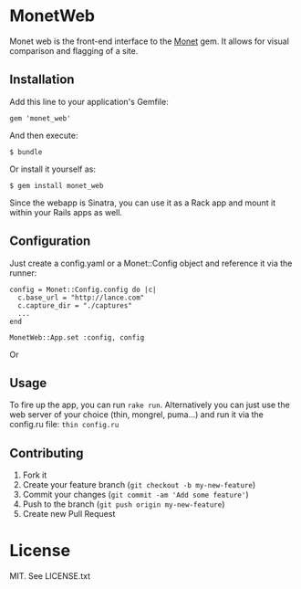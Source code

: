 # MonetWeb

Monet web is the front-end interface to the [Monet](plukevdh/monet) gem. It allows for visual comparison and flagging of a site.

## Installation

Add this line to your application's Gemfile:

    gem 'monet_web'

And then execute:

    $ bundle

Or install it yourself as:

    $ gem install monet_web

Since the webapp is Sinatra, you can use it as a Rack app and mount it within your Rails apps as well.

## Configuration

Just create a config.yaml or a Monet::Config object and reference it via the runner:

```
config = Monet::Config.config do |c|
  c.base_url = "http://lance.com"
  c.capture_dir = "./captures"
  ...
end

MonetWeb::App.set :config, config
```

Or



## Usage

To fire up the app, you can run `rake run`. Alternatively you can just use the web server of your choice (thin, mongrel, puma...) and run it via the config.ru file: `thin config.ru`

## Contributing

1. Fork it
2. Create your feature branch (`git checkout -b my-new-feature`)
3. Commit your changes (`git commit -am 'Add some feature'`)
4. Push to the branch (`git push origin my-new-feature`)
5. Create new Pull Request

# License

MIT. See LICENSE.txt